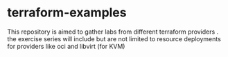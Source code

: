 # terraform-examples
This repository is aimed to gather labs from different terraform providers . the exercise series will include but are not limited to resource deployments for providers like oci and libvirt (for KVM)
